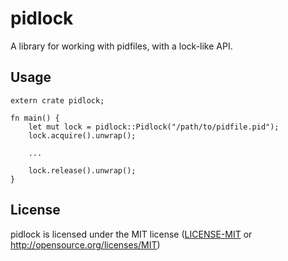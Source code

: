 pidlock
==

A library for working with pidfiles, with a lock-like API.

Usage
--

```
extern crate pidlock;

fn main() {
    let mut lock = pidlock::Pidlock("/path/to/pidfile.pid");
    lock.acquire().unwrap();

    ...

    lock.release().unwrap();
}
```

License
--

pidlock is licensed under the MIT license ([LICENSE-MIT](LICENSE-MIT) or http://opensource.org/licenses/MIT)
